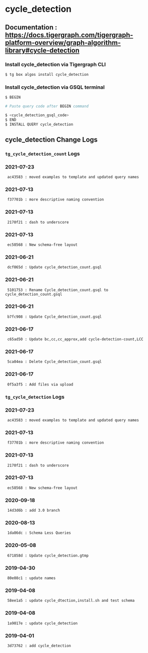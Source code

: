 # cycle_detection
## Documentation : https://docs.tigergraph.com/tigergraph-platform-overview/graph-algorithm-library#cycle-detection
### Install cycle_detection via Tigergraph CLI
```bash
$ tg box algos install cycle_detection
```
### Install cycle_detection via GSQL terminal
```bash
$ BEGIN 

# Paste query code after BEGIN command

$ <cycle_detection_gsql_code>
$ END 
$ INSTALL QUERY cycle_detection
```
## cycle_detection Change Logs

### `tg_cycle_detection_count` Logs
### 2021-07-23 
	 ac43583 : moved examples to template and updated query names
### 2021-07-13 
	 f37701b : more descriptive naming convention
### 2021-07-13 
	 2170f21 : dash to underscore
### 2021-07-13 
	 ec58568 : New schema-free layout
### 2021-06-21 
	 dcf065d : Update cycle_detection_count.gsql
### 2021-06-21 
	 5101753 : Rename Cycle_detection_count.gsql to cycle_detection_count.gsql
### 2021-06-21 
	 b7fc908 : Update Cycle_detection_count.gsql
### 2021-06-17 
	 c65ad50 : Update bc,cc,cc_approx,add cycle-detection-count,LCC
### 2021-06-17 
	 5ca04ea : Delete Cycle_detection_count.gsql
### 2021-06-17 
	 0f5a3f5 : Add files via upload

### `tg_cycle_detection` Logs
### 2021-07-23 
	 ac43583 : moved examples to template and updated query names
### 2021-07-13 
	 f37701b : more descriptive naming convention
### 2021-07-13 
	 2170f21 : dash to underscore
### 2021-07-13 
	 ec58568 : New schema-free layout
### 2020-09-18 
	 14d3d6b : add 3.0 branch
### 2020-08-13 
	 1da86dc : Schema Less Queries
### 2020-05-08 
	 671858d : Update cycle_detection.gtmp
### 2019-04-30 
	 80e08c1 : update names
### 2019-04-08 
	 58ee1a5 : update cycle_dtection,install.sh and test schema
### 2019-04-08 
	 1a9017e : update cycle_detection
### 2019-04-01 
	 3d73762 : add cycle_detection

